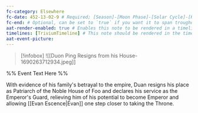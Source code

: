 ```yaml
---
fc-category: Elsewhere
fc-date: 452-13-02-9 # Required; [Season]-[Moon Phase]-[Solar Cycle]-[Hour]
fc-end: # Optional, can be set to `true` if you want it to span troughout the entire timeline 
aat-render-enabled: true # Enables this note to be rendered in a timeline
timelines: [TriviumTimeline] # This note should be rendered in the timeline with the name "timeline" or "event"
aat-event-picture: 
---
```


> [!infobox]
>![[Duon Ping Resigns from his House-1690263712934.jpeg]]


%% Event Text Here %%

With evidence of his family's betrayal to the empire, Duan resigns his place as Patriarch of the Noble House of Foo and declares his service as the Emperor's Guard, relieving him of his potential to become Emperor and allowing [[Evan Escence|Evan]] one step closer to taking the Throne.